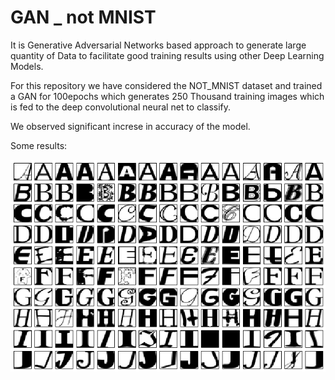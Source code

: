 # GAN _ not MNIST

It is Generative Adversarial Networks based approach to generate large quantity of Data to facilitate good training results using other Deep Learning Models.

For this repository we have considered the NOT_MNIST dataset and trained a GAN for 100epochs which generates 250 Thousand training images which is fed to the deep convolutional neural net to classify.

We observed significant increse in accuracy of the model.

Some results:

![GAN _ notMNIST](https://github.com/sakshamgupta006/gan_notmnist/blob/master/res.png "Results")



